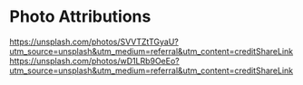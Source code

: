 # Photo Attributions
https://unsplash.com/photos/SVVTZtTGyaU?utm_source=unsplash&utm_medium=referral&utm_content=creditShareLink
https://unsplash.com/photos/wD1LRb9OeEo?utm_source=unsplash&utm_medium=referral&utm_content=creditShareLink
